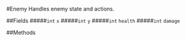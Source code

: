 #Enemy
Handles enemy state and actions.

##Fields
#####`int` `x`
#####`int` `y`
#####`int` `health`
#####`int` `damage`

##Methods
